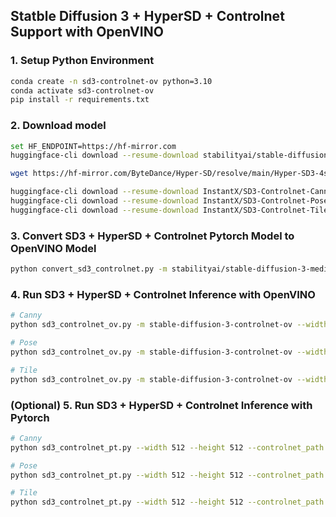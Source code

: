 ## Statble Diffusion 3 + HyperSD + Controlnet Support with OpenVINO

### 1. Setup Python Environment
```bash
conda create -n sd3-controlnet-ov python=3.10
conda activate sd3-controlnet-ov
pip install -r requirements.txt
```

### 2. Download model
```bash
set HF_ENDPOINT=https://hf-mirror.com
huggingface-cli download --resume-download stabilityai/stable-diffusion-3-medium-diffusers --local-dir stabilityai/stable-diffusion-3-medium-diffusers

wget https://hf-mirror.com/ByteDance/Hyper-SD/resolve/main/Hyper-SD3-4steps-CFG-lora.safetensors -P Hyper-SD

huggingface-cli download --resume-download InstantX/SD3-Controlnet-Canny --local-dir InstantX/SD3-Controlnet-Canny
huggingface-cli download --resume-download InstantX/SD3-Controlnet-Pose --local-dir InstantX/SD3-Controlnet-Pose
huggingface-cli download --resume-download InstantX/SD3-Controlnet-Tile --local-dir InstantX/SD3-Controlnet-Tile
```

### 3. Convert SD3 + HyperSD + Controlnet Pytorch Model to OpenVINO Model
```bash
python convert_sd3_controlnet.py -m stabilityai/stable-diffusion-3-medium-diffusers -l Hyper-SD/Hyper-SD3-4steps-CFG-lora.safetensors -c InstantX 
```

### 4. Run SD3 + HyperSD + Controlnet Inference with OpenVINO
```bash
# Canny
python sd3_controlnet_ov.py -m stable-diffusion-3-controlnet-ov --width 512 --height 512 --controlnet_type canny --image_path assets/canny.jpg --device GPU 

# Pose
python sd3_controlnet_ov.py -m stable-diffusion-3-controlnet-ov --width 512 --height 512 --controlnet_type pose --image_path assets/pose.jpg --device GPU

# Tile
python sd3_controlnet_ov.py -m stable-diffusion-3-controlnet-ov --width 512 --height 512 --controlnet_type tile --image_path assets/tile.jpg --device GPU
```

### (Optional) 5. Run SD3 + HyperSD + Controlnet Inference with Pytorch
```bash
# Canny
python sd3_controlnet_pt.py --width 512 --height 512 --controlnet_path InstantX/SD3-Controlnet-Canny --image_path assets/canny.jpg

# Pose
python sd3_controlnet_pt.py --width 512 --height 512 --controlnet_path InstantX/SD3-Controlnet-Pose --image_path assets/pose.jpg

# Tile
python sd3_controlnet_pt.py --width 512 --height 512 --controlnet_path InstantX/SD3-Controlnet-Tile --image_path assets/tile.jpg
```
